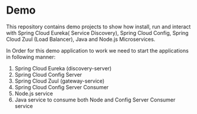 # Demo 
This repository contains demo projects to show how install, run and interact with Spring Cloud Eureka( Service Discovery), Spring Cloud Config, Spring Cloud Zuul (Load Balancer), Java and Node.js Microservices.

In Order for this demo application to work we need to start the applications in following manner:

1) Spring Cloud Eureka (discovery-server)
2) Spring Cloud Config Server 
3) Spring Cloud Zuul (gateway-service)
4) Spring Cloud Config Server Consumer
5) Node.js service
6) Java service to consume both Node and Config Server Consumer service

